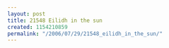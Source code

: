 ```yaml
---
layout: post
title: 21548 Eilidh in the sun
created: 1154210859
permalink: "/2006/07/29/21548_eilidh_in_the_sun/"
---
```


